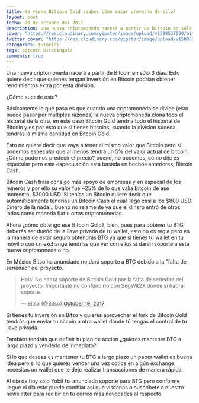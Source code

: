 ```yaml
---
title: Ya viene Bitcoin Gold ¿sabes cómo sacar provecho de ello?
layout: post
fecha: 20 de octubre del 2017
description: Una nueva criptomoneda nacerá a partir de Bitcoin en sólo 3 días. Esto quiere decir que quienes tengan inversión en Bitcoin podrían obtener rendimientos extra por esta división.
cover: "https://res.cloudinary.com/yipster/image/upload/v1508537560/bitcoin-gold_d6pjkw.jpg"
twitter_cover: "https://res.cloudinary.com/yipster/image/upload/v1508537560/bitcoin-gold_d6pjkw.jpg"
categories: tutorial 
tags: bitcoin bitcoingold
comments: true
---
```


Una nueva criptomoneda nacerá a partir de Bitcoin en sólo 3 días. Esto quiere decir que quienes tengan inversión en Bitcoin podrían obtener rendimientos extra por esta división. 

¿Cómo sucede esto?

Básicamente lo que pasa es que cuando una criptomoneda se divide (esto puede pasar por múltiples razones) la nueva criptomoneda clona todo el historial de la otra, en este caso Bitcoin Gold tendría todo el historial de Bitcoin y es por esto que si tienes bitcoins, cuando la división suceda, tendrás la misma cantidad en Bitcoin Gold.

Esto no quiere decir que vaya a tener el mismo valor que Bitcoin pero sí podemos especular que al menos tendrá un 5% del valor actual de bitcoin. ¿Cómo podemos predecir el precio? bueno, no podemos, cómo dije es especular pero esta especulación está basada en hechos anteriores, Bitcoin Cash.

Bitcoin Cash traía consigo más apoyo de empresas y en especial de los mineros y por ello su valor fue ~25% de lo que valía Bitcoin de ese momento, $3000 USD. Si tenías un Bitcoin quiere decir que automáticamente tendrías un Bitcoin Cash el cual llegó casi a los $800 USD. Dinero de la nada... bueno no relamente ya que el dinero entró de otros lados como moneda fiat u otras criptomonedas.

Ahora ¿cómo obtengo ese Bitcoin Gold?, bien, pues para obtener tu BTG deberás ser dueño de la llave privada de tu wallet, esto no es regla pero es la manera de estar seguro obtendrás BTG ya que si tienes tu wallet en tu móvil o con un exchange tendrías que ver con ellos si darán soporte a esta nueva criptomoneda o no.

En México Bitso ha anunciado no dará soporte a BTG debido a la "falta de seriedad" del proyecto.

<blockquote class="twitter-tweet" data-lang="en"><p lang="es" dir="ltr">Hola! No habrá soporte de Bitcoin Gold por la falta de seriedad del proyecto. Importante no confundirlo con SegWit2X donde si habrá soporte.</p>&mdash; Bitso (@Bitso) <a href="https://twitter.com/Bitso/status/920842167492534272?ref_src=twsrc%5Etfw">October 19, 2017</a></blockquote>
<script async src="//platform.twitter.com/widgets.js" charset="utf-8"></script>

Si tienes tu inversión en Bitso y quieres aprovechar el fork de Bitcoin Gold tendrás que enviar tu bitcoin a otro wallet dónde tú tengas el control de tu llave privada. 

También tendrás que definir tu plan de acción ¿quieres mantener BTG a largo plazo y venderlo de inmediato? 

Si lo que deseas es mantener tu BTG a largo plazo un paper wallet es buena idea pero si lo que quieres vender una vez cotice en algún exchange necesitas un wallet que te deje realizar transacciones de manera rápida.

Al día de hoy sólo Yobit ha anunciado soporte para BTG pero conforme llegue el día esto puede cambiar así que visítanos o suscríbete a nuestro newsletter para recibir en tu correo más novedades al respecto.
